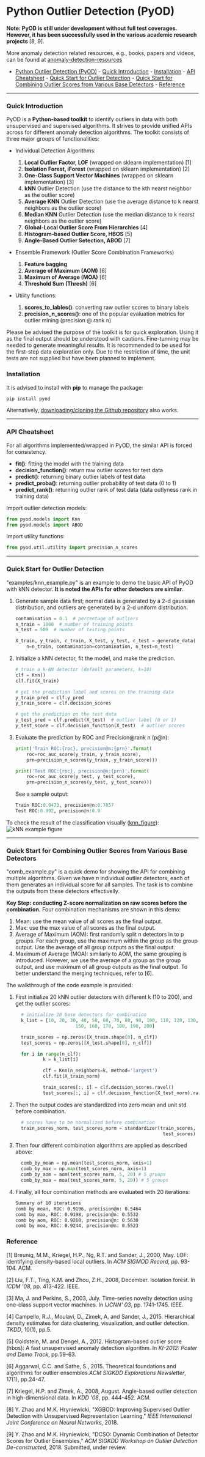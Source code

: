 # Python Outlier Detection (PyOD)

**Note: PyOD is still under development without full test coverages. However, it has been successfully used in the various academic research projects** [8, 9].

More anomaly detection related resources, e.g., books, papers and videos, can be found at [anomaly-detection-resources](https://github.com/yzhao062/anomaly-detection-resources)

<!-- TOC -->

- [Python Outlier Detection (PyOD)](#python-outlier-detection-pyod)
        - [Quick Introduction](#quick-introduction)
        - [Installation](#installation)
        - [API Cheatsheet](#api-cheatsheet)
        - [Quick Start for Outlier Detection](#quick-start-for-outlier-detection)
        - [Quick Start for Combining Outlier Scores from Various Base Detectors](#quick-start-for-combining-outlier-scores-from-various-base-detectors)
        - [Reference](#reference)

<!-- /TOC -->

---
### Quick Introduction
PyOD is a **Python-based toolkit** to identify outliers in data with both unsupervised and supervised algorithms. It strives to provide unified APIs across for different anomaly detection algorithms. The toolkit consists of three major groups of functionalities:
- Individual Detection Algorithms:  
  1. **Local Outlier Factor, LOF** (wrapped on sklearn implementation) [1]
  2. **Isolation Forest, iForest** (wrapped on sklearn implementation) [2]
  3. **One-Class Support Vector Machines** (wrapped on sklearn implementation) [3]
  4. **kNN** Outlier Detection (use the distance to the kth nearst neighbor as the outlier score)
  5. **Average KNN** Outlier Detection (use the average distance to k nearst neighbors as the outlier score)
  6. **Median KNN** Outlier Detection (use the median distance to k nearst neighbors as the outlier score)
  7. **Global-Local Outlier Score From Hierarchies** [4]
  8. **Histogram-based Outlier Score, HBOS** [5]
  9. **Angle-Based Outlier Setection, ABOD** [7]

- Ensemble Framework (Outlier Score Combination Frameworks)
  1. **Feature bagging**
  2. **Average of Maximum (AOM)** [6]
  3. **Maximum of Average (MOA)** [6]
  4. **Threshold Sum (Thresh)** [6]

- Utility functions:
   1. **scores_to_lables()**: converting raw outlier scores to binary labels
   2. **precision_n_scores()**: one of the popular evaluation metrics for outlier mining (precision @ rank n)
  
 Please be advised the purpose of the toolkit is for quick exploration. Using it as the final output should be understood with cautions. Fine-tunning may be needed to generate meaningful results. It is recommended to be used for the first-step data exploration only. Due to the restriction of time, the unit tests are not supplied but have been planned to implement.

### Installation

It is advised to install with **pip** to manage the package:
````cmd
pip install pyod
````
Alternatively, [downloading/cloning the Github repository](https://github.com/yzhao062/Pyod) also works.

------------
### API Cheatsheet
For all algorithms implemented/wrapped in PyOD, the similar API is forced for consistency.

- **fit()**: fitting the model with the training data
- **decision_function()**: return raw outlier scores for test data
- **predict()**: returning binary outlier labels of test data
- **predict_proba()**: returning outlier probability of test data (0 to 1)
- **predict_rank()**: returning outlier rank of test data (data outlyness rank in training data)

Import outlier detection models:
````python
from pyod.models import Knn
from pyod.models import ABOD
````

Import utility functions:
````python
from pyod.util.utility import precision_n_scores
````
------------

### Quick Start for Outlier Detection
"examples/knn_example.py" is an example to demo the basic API of PyOD with kNN detector. **It is noted the APIs for other detectors are similar**.

1. Generate sample data first; normal data is generated by a 2-d gaussian distribution, and outliers are generated by a 2-d uniform distribution.
	````python
    contamination = 0.1  # percentage of outliers
    n_train = 1000  # number of training points
    n_test = 500  # number of testing points

    X_train, y_train, c_train, X_test, y_test, c_test = generate_data(
        n=n_train, contamination=contamination, n_test=n_test)
	````

2. Initialize a kNN detector, fit the model, and make the prediction.
	```python
    # train a k-NN detector (default parameters, k=10)
    clf = Knn()
    clf.fit(X_train)

    # get the prediction label and scores on the training data
    y_train_pred = clf.y_pred
    y_train_score = clf.decision_scores

    # get the prediction on the test data
    y_test_pred = clf.predict(X_test)  # outlier label (0 or 1)
    y_test_score = clf.decision_function(X_test)  # outlier scores
	```
3. Evaluate the prediction by ROC and Precision@rank *n* (p@n):
	```python
    print('Train ROC:{roc}, precision@n:{prn}'.format(
        roc=roc_auc_score(y_train, y_train_score),
        prn=precision_n_scores(y_train, y_train_score)))

    print('Test ROC:{roc}, precision@n:{prn}'.format(
        roc=roc_auc_score(y_test, y_test_score),
        prn=precision_n_scores(y_test, y_test_score)))
	```
	See a sample output:
	````python
	Train ROC:0.9473, precision@n:0.7857
	Test ROC:0.992, precision@n:0.9
	````
    
To check the result of the classification visually ([knn_figure](https://github.com/yzhao062/Pyod/blob/master/pyod/examples/example_figs/knn.png)):
![kNN example figure](https://github.com/yzhao062/Pyod/blob/master/pyod/examples/example_figs/knn.png)

---
### Quick Start for Combining Outlier Scores from Various Base Detectors

"comb_example.py" is a quick demo for showing the API for combining multiple algorithms. Given we have *n* individual outlier detectors, each of them generates an individual score for all samples. The task is to combine the outputs from these detectors effectivelly.

**Key Step: conducting Z-score normalization on raw scores before the combination.**
Four combination mechanisms are shown in this demo:
1. Mean: use the mean value of all scores as the final output.
2. Max: use the max value of all scores as the final output.
3. Average of Maximum (AOM): first randomly split n detectors in to p groups. For each group, use the maximum within the group as the group output. Use the average of all group outputs as the final output.
4. Maximum of Average (MOA): similarly to AOM, the same grouping is introduced. However, we use the average of a group as the group output, and use maximum of all group outputs as the final output.
To better understand the merging techniques, refer to [6].

The walkthrough of the code example is provided:

1. First initialize 20 kNN outlier detectors with different k (10 to 200), and get the outlier scores:
    ```python
      # initialize 20 base detectors for combination
      k_list = [10, 20, 30, 40, 50, 60, 70, 80, 90, 100, 110, 120, 130, 140,
                          150, 160, 170, 180, 190, 200]

      train_scores = np.zeros([X_train.shape[0], n_clf])
      test_scores = np.zeros([X_test.shape[0], n_clf])

      for i in range(n_clf):
              k = k_list[i]

              clf = Knn(n_neighbors=k, method='largest')
              clf.fit(X_train_norm)

              train_scores[:, i] = clf.decision_scores.ravel()
              test_scores[:, i] = clf.decision_function(X_test_norm).ravel()
    ```
2. Then the output codes are standardized into zero mean and unit std before combination.
    ```python
      # scores have to be normalized before combination
      train_scores_norm, test_scores_norm = standardizer(train_scores,
                                                          test_scores)
    ```
3. Then four different combination algorithms are applied as described above:
    ```python
      comb_by_mean = np.mean(test_scores_norm, axis=1)
      comb_by_max = np.max(test_scores_norm, axis=1)
      comb_by_aom = aom(test_scores_norm, 5, 20) # 5 groups
      comb_by_moa = moa(test_scores_norm, 5, 20)) # 5 groups
    ```
4. Finally, all four combination methods are evaluated with 20 iterations:
    ````bash
    Summary of 10 iterations
    comb by mean, ROC: 0.9196, precision@n: 0.5464
    comb by max, ROC: 0.9198, precision@n: 0.5532
    comb by aom, ROC: 0.9260, precision@n: 0.5630
    comb by moa, ROC: 0.9244, precision@n: 0.5523
    ````
	
### Reference
[1] Breunig, M.M., Kriegel, H.P., Ng, R.T. and Sander, J., 2000, May. LOF: identifying density-based local outliers. In *ACM SIGMOD Record*, pp. 93-104. ACM.

[2] Liu, F.T., Ting, K.M. and Zhou, Z.H., 2008, December. Isolation forest. In *ICDM '08*, pp. 413-422. IEEE.

[3] Ma, J. and Perkins, S., 2003, July. Time-series novelty detection using one-class support vector machines. In *IJCNN' 03*, pp. 1741-1745. IEEE.

[4] Campello, R.J., Moulavi, D., Zimek, A. and Sander, J., 2015. Hierarchical density estimates for data clustering, visualization, and outlier detection. *TKDD*, 10(1), pp.5.

[5] Goldstein, M. and Dengel, A., 2012. Histogram-based outlier score (hbos): A fast unsupervised anomaly detection algorithm. In *KI-2012: Poster and Demo Track*, pp.59-63.

[6] Aggarwal, C.C. and Sathe, S., 2015. Theoretical foundations and algorithms for outlier ensembles.*ACM SIGKDD Explorations Newsletter*, 17(1), pp.24-47.

[7] Kriegel, H.P. and Zimek, A., 2008, August. Angle-based outlier detection in high-dimensional data. In *KDD '08*, pp. 444-452. ACM.

[8] Y. Zhao and M.K. Hryniewicki, "XGBOD: Improving Supervised Outlier Detection with Unsupervised Representation Learning," *IEEE International Joint Conference on Neural Networks*, 2018.

[9] Y. Zhao and M.K. Hryniewicki, "DCSO: Dynamic Combination of Detector Scores for Outlier Ensembles," *ACM SIGKDD Workshop on Outlier Detection De-constructed*, 2018. Submitted, under review.
